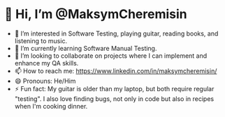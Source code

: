 # 👋 Hi, I’m @MaksymCheremisin

- 👀 I’m interested in Software Testing, playing guitar, reading books, and listening to music.
- 🌱 I’m currently learning Software Manual Testing.
- 💞️ I’m looking to collaborate on projects where I can implement and enhance my QA skills.
- 📫 How to reach me: https://www.linkedin.com/in/maksymcheremisin/
- 😄 Pronouns: He/Him
- ⚡ Fun fact: My guitar is older than my laptop, but both require regular "testing". I also love finding bugs, not only in code but also in recipes when I'm cooking dinner.

<!---
MaksymCheremisin/MaksymCheremisin is a ✨ special ✨ repository because its `README.md` (this file) appears on your GitHub profile.
You can click the Preview link to take a look at your changes.
--->

